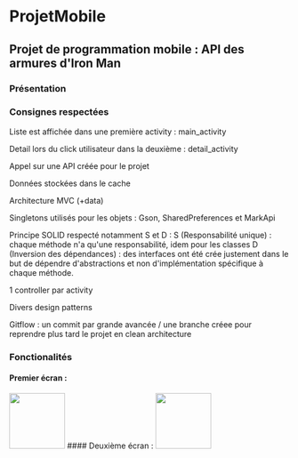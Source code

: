 # ProjetMobile
## Projet de programmation mobile : API des armures d'Iron Man

### Présentation


### Consignes respectées
Liste est affichée dans une première  activity : main_activity

Detail lors du click utilisateur dans la deuxième : detail_activity

Appel sur une API créée pour le projet

Données stockées dans le cache

Architecture MVC (+data)

Singletons utilisés pour les objets : Gson, SharedPreferences et MarkApi

Principe SOLID respecté notamment S et D :
S (Responsabilité unique) : chaque méthode n'a qu'une responsabilité, idem pour les classes
D (Inversion des dépendances) : des interfaces ont été crée justement dans le but de dépendre d'abstractions et non d'implémentation spécifique à chaque méthode.

1 controller par activity

Divers design patterns

Gitflow : un commit par grande avancée / une branche créee pour reprendre plus tard le projet en clean  architecture


### Fonctionalités

#### Premier écran :
<img src="https://raw.githubusercontent.com/RaphyStark/ProjetMobile/master/img_readme/v1.png" width="100">
#### Deuxième écran :
<img src="https://raw.githubusercontent.com/RaphyStark/ProjetMobile/master/img_readme/Mark1.png" width="100">
